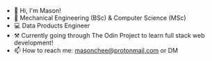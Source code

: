- 👋 Hi, I'm Mason!
- 📜 Mechanical Engineering (BSc) & Computer Science (MSc)
- 💻 Data Products Engineer
- ⚒️ Currently going through The Odin Project to learn full stack web development!
- 📫 How to reach me: masonchee@protonmail.com or DM

<!---
Sooshimi/Sooshimi is a ✨ special ✨ repository because its `README.md` (this file) appears on your GitHub profile.
You can click the Preview link to take a look at your changes.
--->
